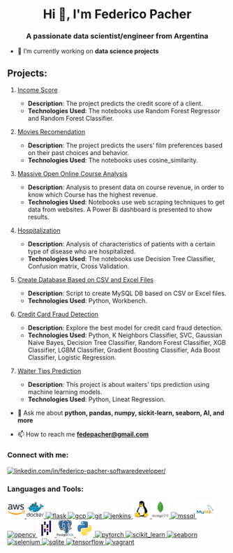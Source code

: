 <h1 align="center">Hi 👋, I'm Federico Pacher</h1>
<h3 align="center">A passionate data scientist/engineer from Argentina</h3>

- 🔭 I’m currently working on **data science projects**

## Projects:
1. [Income Score](https://github.com/fedepacher/CreditScoring-MOX)
     * **Description**: The project predicts the credit score of a client.
     * **Technologies Used**: The notebooks use Random Forest Regressor and Random Forest Classifier.
  
2. [Movies Recomendation](https://github.com/fedepacher/RecomendationML)
     * **Description**: The project predicts the users’ film preferences based on their past choices and behavior.
     * **Technologies Used**: The notebooks uses cosine_similarity.
  
3. [Massive Open Online Course Analysis](https://github.com/fedepacher/MOOCProject)
     * **Description**: Analysis to present data on course revenue, in order to know which Course has the highest revenue.
     * **Technologies Used**: Notebooks use web scraping techniques to get data from websites. A Power Bi dashboard is presented to show results.
  
4. [Hospitalization](https://github.com/fedepacher/Hospitalization-DS)
     * **Description**: Analysis of characteristics of patients with a certain type of disease who are hospitalized.
     * **Technologies Used**: The notebooks use Decision Tree Classifier, Confusion matrix, Cross Validation.
  
5. [Create Database Based on CSV and Excel Files](https://github.com/fedepacher/CreateMySQLwithCSV)
     * **Description**: Script to create MySQL DB based on CSV or Excel files.
     * **Technologies Used**: Python, Workbench.

6. [Credit Card Fraud Detection](https://github.com/fedepacher/Credit-Card-Detection-Fraud)
     * **Description**: Explore the best model for credit card fraud detection.
     * **Technologies Used**: Python, K Neighbors Classifier, SVC, Gaussian Naive Bayes, Decision Tree Classifier, Random Forest Classifier, XGB Classifier, LGBM Classifier,
       Gradient Boosting Classifier, Ada Boost Classifier, Logistic Regression.

7. [Waiter Tips Prediction](https://github.com/fedepacher/WaiterTipsPrediction)
     * **Description**: This project is about waiters' tips prediction using machine learning models.
     * **Technologies Used**: Python, Lineat Regression.

- 💬 Ask me about **python, pandas, numpy, sickit-learn, seaborn, AI, and more**

- 📫 How to reach me **fedepacher@gmail.com**

<h3 align="left">Connect with me:</h3>
<p align="left">
<a href="https://www.linkedin.com/in/federico-pacher-softwaredeveloper/" target="blank"><img align="center" src="https://raw.githubusercontent.com/rahuldkjain/github-profile-readme-generator/master/src/images/icons/Social/linked-in-alt.svg" alt="linkedin.com/in/federico-pacher-softwaredeveloper/" height="30" width="40" /></a>


<h3 align="left">Languages and Tools:</h3>
<p align="left"> <a href="https://aws.amazon.com" target="_blank" rel="noreferrer"> <img src="https://raw.githubusercontent.com/devicons/devicon/master/icons/amazonwebservices/amazonwebservices-original-wordmark.svg" alt="aws" width="40" height="40"/> </a> <a href="https://www.docker.com/" target="_blank" rel="noreferrer"> <img src="https://raw.githubusercontent.com/devicons/devicon/master/icons/docker/docker-original-wordmark.svg" alt="docker" width="40" height="40"/> </a> <a href="https://flask.palletsprojects.com/" target="_blank" rel="noreferrer"> <img src="https://www.vectorlogo.zone/logos/pocoo_flask/pocoo_flask-icon.svg" alt="flask" width="40" height="40"/> </a> <a href="https://cloud.google.com" target="_blank" rel="noreferrer"> <img src="https://www.vectorlogo.zone/logos/google_cloud/google_cloud-icon.svg" alt="gcp" width="40" height="40"/> </a> <a href="https://git-scm.com/" target="_blank" rel="noreferrer"> <img src="https://www.vectorlogo.zone/logos/git-scm/git-scm-icon.svg" alt="git" width="40" height="40"/> </a> <a href="https://www.jenkins.io" target="_blank" rel="noreferrer"> <img src="https://www.vectorlogo.zone/logos/jenkins/jenkins-icon.svg" alt="jenkins" width="40" height="40"/> </a> <a href="https://www.linux.org/" target="_blank" rel="noreferrer"> <img src="https://raw.githubusercontent.com/devicons/devicon/master/icons/linux/linux-original.svg" alt="linux" width="40" height="40"/> </a> <a href="https://www.mongodb.com/" target="_blank" rel="noreferrer"> <img src="https://raw.githubusercontent.com/devicons/devicon/master/icons/mongodb/mongodb-original-wordmark.svg" alt="mongodb" width="40" height="40"/> </a> <a href="https://www.microsoft.com/en-us/sql-server" target="_blank" rel="noreferrer"> <img src="https://www.svgrepo.com/show/303229/microsoft-sql-server-logo.svg" alt="mssql" width="40" height="40"/> </a> <a href="https://www.mysql.com/" target="_blank" rel="noreferrer"> <img src="https://raw.githubusercontent.com/devicons/devicon/master/icons/mysql/mysql-original-wordmark.svg" alt="mysql" width="40" height="40"/> </a> <a href="https://opencv.org/" target="_blank" rel="noreferrer"> <img src="https://www.vectorlogo.zone/logos/opencv/opencv-icon.svg" alt="opencv" width="40" height="40"/> </a> <a href="https://pandas.pydata.org/" target="_blank" rel="noreferrer"> <img src="https://raw.githubusercontent.com/devicons/devicon/2ae2a900d2f041da66e950e4d48052658d850630/icons/pandas/pandas-original.svg" alt="pandas" width="40" height="40"/> </a> <a href="https://www.postgresql.org" target="_blank" rel="noreferrer"> <img src="https://raw.githubusercontent.com/devicons/devicon/master/icons/postgresql/postgresql-original-wordmark.svg" alt="postgresql" width="40" height="40"/> </a> <a href="https://www.python.org" target="_blank" rel="noreferrer"> <img src="https://raw.githubusercontent.com/devicons/devicon/master/icons/python/python-original.svg" alt="python" width="40" height="40"/> </a> <a href="https://pytorch.org/" target="_blank" rel="noreferrer"> <img src="https://www.vectorlogo.zone/logos/pytorch/pytorch-icon.svg" alt="pytorch" width="40" height="40"/> </a> <a href="https://scikit-learn.org/" target="_blank" rel="noreferrer"> <img src="https://upload.wikimedia.org/wikipedia/commons/0/05/Scikit_learn_logo_small.svg" alt="scikit_learn" width="40" height="40"/> </a> <a href="https://seaborn.pydata.org/" target="_blank" rel="noreferrer"> <img src="https://seaborn.pydata.org/_images/logo-mark-lightbg.svg" alt="seaborn" width="40" height="40"/> </a> <a href="https://www.selenium.dev" target="_blank" rel="noreferrer"> <img src="https://raw.githubusercontent.com/detain/svg-logos/780f25886640cef088af994181646db2f6b1a3f8/svg/selenium-logo.svg" alt="selenium" width="40" height="40"/> </a> <a href="https://www.sqlite.org/" target="_blank" rel="noreferrer"> <img src="https://www.vectorlogo.zone/logos/sqlite/sqlite-icon.svg" alt="sqlite" width="40" height="40"/> </a> <a href="https://www.tensorflow.org" target="_blank" rel="noreferrer"> <img src="https://www.vectorlogo.zone/logos/tensorflow/tensorflow-icon.svg" alt="tensorflow" width="40" height="40"/> </a> <a href="https://www.vagrantup.com/" target="_blank" rel="noreferrer"> <img src="https://www.vectorlogo.zone/logos/vagrantup/vagrantup-icon.svg" alt="vagrant" width="40" height="40"/> </a> </p>
